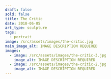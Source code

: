 ```yaml
---
draft: false
sold: false
title: The Critic
date: 2018-06-05
art_type: sculpture
tags:
  - portrait
image: /src/assets/images/the-critic.jpg
main_image_alt: IMAGE DESCRIPTION REQUIRED
images:
  - image: /src/assets/images/the-critic-3.jpg
    image_alt: IMAGE DESCRIPTION REQUIRED
  - image: /src/assets/images/the-critic-2.jpg
    image_alt: IMAGE DESCRIPTION REQUIRED
---
```

